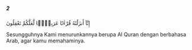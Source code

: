 ##### 2

<span class="ayah">إِنَّآ أَنزَلْنَٰهُ قُرْءَٰنًا عَرَبِيًّۭا لَّعَلَّكُمْ تَعْقِلُونَ</span>

<span class="ayah_translation">Sesungguhnya Kami menurunkannya berupa Al Quran dengan berbahasa Arab, agar kamu memahaminya.</span>
